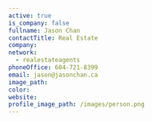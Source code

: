 ```yaml
---
active: true
is_company: false
fullname: Jason Chan
contactTitle: Real Estate
company:
network:
  - realestateagents
phoneOffice: 604-721-8399
email: jason@jasonchan.ca
image_path:
color:
website:
profile_image_path: /images/person.png
---
```

